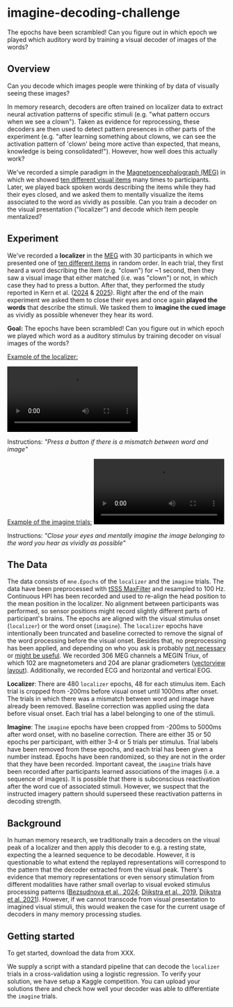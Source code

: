 # imagine-decoding-challenge

The epochs have been scrambled! Can you figure out in which epoch we played which auditory word by training a visual decoder of images of the words?

## Overview

Can you decode which images people were thinking of by data of visually seeing these images?

In memory research, decoders are often trained on localizer data to extract neural activation patterns of specific stimuli (e.g. "what pattern occurs when we see a clown"). Taken as evidence for reprocessing, these decoders are then used to detect pattern presences in other parts of the experiment (e.g. "after learning something about clowns, we can see the activation pattern of 'clown' being more active than expected, that means, knowledge is being consolidated!"). However, how well does this actually work? 

We've recorded a simple paradigm in the [Magnetoencephalograph (MEG)](https://en.wikipedia.org/wiki/Magnetoencephalograph) in which we showed [ten different visual items](https://github.com/skjerns/imagine-decoding-challenge/blob/main/md_assets/stimuli.png) many times to participants. Later, we played back spoken words describing the items while they had their eyes closed, and we asked them to mentally visualize the items associated to the word as vividly as possible. Can you train a decoder on the visual presentation ("localizer") and decode which item people mentalized?

## Experiment

We've recorded a **localizer** in the [MEG](https://en.wikipedia.org/wiki/Magnetoencephalography) with 30 participants in which we presented one of [ten different items](https://github.com/skjerns/imagine-decoding-challenge/blob/main/md_assets/stimuli.png) in random order. In each trial, they first heard a word describing the item (e.g. "clown") for ~1 second, then they saw a visual image that either matched (i.e. was "clown") or not, in which case they had to press a button. After that, they performed the study reported in Kern et al. ([2024](https://elifesciences.org/articles/93357) & [2025](https://elifesciences.org/reviewed-preprints/108023)). Right after the end of the main experiment we asked them to close their eyes and once again **played the words** that describe the stimuli. We tasked them to **imagine the cued image** as vividly as possible whenever they hear its word.

**Goal:** The epochs have been scrambled! Can you figure out in which epoch we played which word as a auditory stimulus by training decoder on visual images of the words?

<u>Example of the localizer:</u>

<video controls>
  <source src="https://raw.githubusercontent.com/skjerns/imagine-decoding-challenge/main/md_assets/presentation_localizer.mp4" type="video/mp4">
</video>

Instructions: *"Press a button if there is a mismatch between word and image"*

<u>Example of the imagine trials:</u>
<video controls>
  <source src="https://github.com/skjerns/imagine-decoding-challenge/raw/refs/heads/main/md_assets/presentation_imagine.mp4" type="video/mp4">
</video>

Instructions: *"Close your eyes and mentally imagine the image belonging to the word you hear as vividly as possible"*



## The Data

The data consists of `mne.Epochs` of the `localizer` and the `imagine` trials. The data have been preprocessed with [tSSS MaxFilter](https://imaging.mrc-cbu.cam.ac.uk/meg/Maxfilter) and resampled to 100 Hz. Continuous HPI has been recorded and used to re-align the head position to the mean position in the localizer. No alignment between participants was performed, so sensor positions might record slightly different parts of participant's brains. The epochs are aligned with the visual stimulus onset (`localizer`) or the word onset (`imagine`). The `localizer` epochs have intentionally been truncated and baseline corrected to remove the signal of the word processing before the visual onset. Besides that, no preprocessing has been applied, and depending on who you ask is probably [not necessary](https://www.nature.com/articles/s41598-023-27528-0) or [might be useful](https://www.nature.com/articles/s42003-025-08464-3).  We recorded 306 MEG channels a MEGIN Triux, of which 102 are magnetometers and 204 are planar gradiometers ([vectorview layout](https://mne.tools/stable/generated/mne.channels.Layout.html#mne-channels-layout)). Additionally, we recorded ECG and horizontal and vertical EOG.

**Localizer**: There are 480 `localizer` epochs, 48 for each stimulus item. Each trial is cropped from -200ms before visual onset until 1000ms after onset. The trials in which there was a mismatch between word and image have already been removed. Baseline correction was applied using the data before visual onset. Each trial has a label belonging to one of the stimuli.

**Imagine**: The `imagine` epochs have been cropped from -200ms to 5000ms after word onset, with no baseline correction. There are either 35 or 50 epochs per participant, with either 3-4 or 5 trials per stimulus. Trial labels have been removed from these epochs, and each trial has been given a number instead. Epochs have been randomized, so they are not in the order that they have been recorded. Important caveat, the `imagine` trials have been recorded after participants learned associations of the images (i.e. a sequence of images). It is possible that there is subconscious reactivation after the word cue of associated stimuli. However, we suspect that the instructed imagery pattern should superseed these reactivation patterns in decoding strength.

## Background

In human memory research, we traditionally train a decoders on the visual peak of a localizer and then apply this decoder to e.g. a resting state, expecting the a learned sequence to be decodable. However, it is questionable to what extend the replayed representations will correspond to the pattern that the decoder extracted from the visual peak. There's evidence that memory representations or even sensory stimulation from different modalities have rather small overlap to visual evoked stimulus processing patterns ([Bezsudnova et al., 2024](https://direct.mit.edu/jocn/article/36/8/1760/121050); [Dijkstra et al., 2019](https://www.cell.com/trends/cognitive-sciences/abstract/S1364-6613(19)30059-2), [Dijkstra et al. 2021](https://www.eneuro.org/content/8/5/ENEURO.0228-21.2021.abstract)). However, if we cannot transcode from visual presentation to imagined visual stimuli, this would weaken the case for the current usage of decoders in many memory  processing studies.

## Getting started

To get started, download the data from XXX.

We supply a script with a standard pipeline that can decode the `localizer` trials in a cross-validation using a logistic regression. To verify your solution, we have setup a Kaggle competition. You can upload your solutions there and check how well your decoder was able to differentiate the `imagine` trials.
